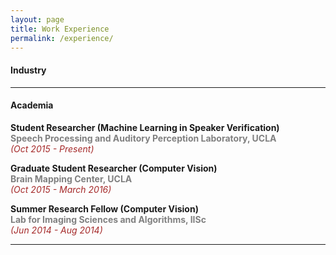 ```yaml
---
layout: page
title: Work Experience
permalink: /experience/
---
```


#### Industry

---

#### Academia

**Student Researcher (Machine Learning in Speaker Verification)**  
**<span style="color:grey">Speech Processing and Auditory Perception Laboratory, UCLA</span>**  
*<span style="color:brown">(Oct 2015 - Present)</span>*  



**Graduate Student Researcher (Computer Vision)**  
**<span style="color:grey">Brain Mapping Center, UCLA</span>**  
*<span style="color:brown">(Oct 2015 - March 2016)</span>*  



**Summer Research Fellow (Computer Vision)**  
**<span style="color:grey">Lab for Imaging Sciences and Algorithms, IISc</span>**  
*<span style="color:brown">(Jun 2014 - Aug 2014)</span>*

---
